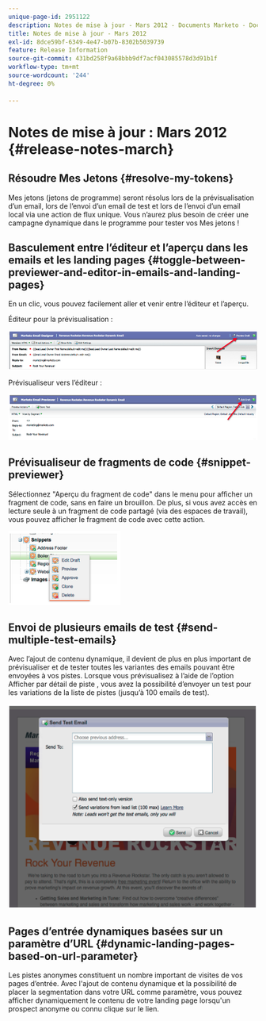 ```yaml
---
unique-page-id: 2951122
description: Notes de mise à jour - Mars 2012 - Documents Marketo - Documentation du produit
title: Notes de mise à jour - Mars 2012
exl-id: 8dce59bf-6349-4e47-b07b-8302b5039739
feature: Release Information
source-git-commit: 431bd258f9a68bbb9df7acf043085578d3d91b1f
workflow-type: tm+mt
source-wordcount: '244'
ht-degree: 0%

---
```


# Notes de mise à jour : Mars 2012 {#release-notes-march}

## Résoudre Mes Jetons {#resolve-my-tokens}

Mes jetons (jetons de programme) seront résolus lors de la prévisualisation d’un email, lors de l’envoi d’un email de test et lors de l’envoi d’un email local via une action de flux unique. Vous n’aurez plus besoin de créer une campagne dynamique dans le programme pour tester vos Mes jetons !

## Basculement entre l’éditeur et l’aperçu dans les emails et les landing pages {#toggle-between-previewer-and-editor-in-emails-and-landing-pages}

En un clic, vous pouvez facilement aller et venir entre l’éditeur et l’aperçu.

Éditeur pour la prévisualisation :

![](assets/image2014-9-23-10-3a0-3a13.png)

Prévisualiseur vers l’éditeur :

![](assets/image2014-9-23-10-3a0-3a25.png)

## Prévisualiseur de fragments de code {#snippet-previewer}

Sélectionnez &quot;Aperçu du fragment de code&quot; dans le menu pour afficher un fragment de code, sans en faire un brouillon. De plus, si vous avez accès en lecture seule à un fragment de code partagé (via des espaces de travail), vous pouvez afficher le fragment de code avec cette action.

![](assets/image2014-9-23-10-3a0-3a37.png)

## Envoi de plusieurs emails de test {#send-multiple-test-emails}

Avec l’ajout de contenu dynamique, il devient de plus en plus important de prévisualiser et de tester toutes les variantes des emails pouvant être envoyées à vos pistes. Lorsque vous prévisualisez à l’aide de l’option Afficher par détail de piste , vous avez la possibilité d’envoyer un test pour les variations de la liste de pistes (jusqu’à 100 emails de test).

![](assets/image2014-9-23-10-3a0-3a50.png)

## Pages d’entrée dynamiques basées sur un paramètre d’URL {#dynamic-landing-pages-based-on-url-parameter}

Les pistes anonymes constituent un nombre important de visites de vos pages d’entrée. Avec l&#39;ajout de contenu dynamique et la possibilité de placer la segmentation dans votre URL comme paramètre, vous pouvez afficher dynamiquement le contenu de votre landing page lorsqu&#39;un prospect anonyme ou connu clique sur le lien.
